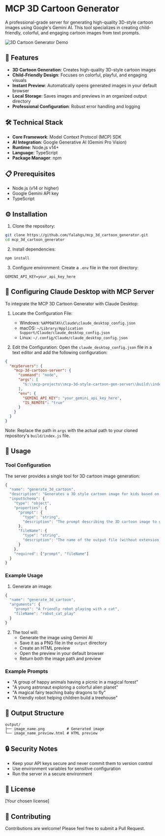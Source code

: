 # MCP 3D Cartoon Generator

A professional-grade server for generating high-quality 3D-style cartoon images using Google's Gemini AI. This tool specializes in creating child-friendly, colorful, and engaging cartoon images from text prompts.

![3D Cartoon Generator Demo](./mcp-3d-style-server.gif)

## 🌟 Features

- **3D Cartoon Generation**: Creates high-quality 3D-style cartoon images
- **Child-Friendly Design**: Focuses on colorful, playful, and engaging visuals
- **Instant Preview**: Automatically opens generated images in your default browser
- **Local Storage**: Saves images and previews in an organized output directory
- **Professional Configuration**: Robust error handling and logging

## 🛠️ Technical Stack

- **Core Framework**: Model Context Protocol (MCP) SDK
- **AI Integration**: Google Generative AI (Gemini Pro Vision)
- **Runtime**: Node.js v14+
- **Language**: TypeScript
- **Package Manager**: npm

## 📋 Prerequisites

- Node.js (v14 or higher)
- Google Gemini API key
- TypeScript

## ⚙️ Installation

1. Clone the repository:
```bash
git clone https://github.com/falahgs/mcp_3d_cartoon_generator.git
cd mcp_3d_cartoon_generator
```

2. Install dependencies:
```bash
npm install
```

3. Configure environment:
Create a `.env` file in the root directory:
```env
GEMINI_API_KEY=your_api_key_here
```

## 🔧 Configuring Claude Desktop with MCP Server

To integrate the MCP 3D Cartoon Generator with Claude Desktop:

1. Locate the Configuration File:
   - Windows: `%APPDATA%\Claude\claude_desktop_config.json`
   - macOS: `~/Library/Application Support/Claude/claude_desktop_config.json`
   - Linux: `~/.config/Claude/claude_desktop_config.json`

2. Edit the Configuration:
   Open the `claude_desktop_config.json` file in a text editor and add the following configuration:

```json
{
  "mcpServers": {
    "mcp-3d-cartoon-server": {
      "command": "node",
      "args": [
        "G:\\mcp-projects\\mcp-3d-style-cartoon-gen-server\\build\\index.js" 
      ],
      "env": {
        "GEMINI_API_KEY": "your_gemini_api_key_here",
        "IS_REMOTE": "true"
      }
    }
  }
}
```

Note: Replace the path in `args` with the actual path to your cloned repository's `build/index.js` file.

## 🚀 Usage

### Tool Configuration

The server provides a single tool for 3D cartoon image generation:

```typescript
{
  "name": "generate_3d_cartoon",
  "description": "Generates a 3D style cartoon image for kids based on the given prompt",
  "inputSchema": {
    "type": "object",
    "properties": {
      "prompt": {
        "type": "string",
        "description": "The prompt describing the 3D cartoon image to generate"
      },
      "fileName": {
        "type": "string",
        "description": "The name of the output file (without extension)"
      }
    },
    "required": ["prompt", "fileName"]
  }
}
```

### Example Usage

1. Generate an image:
```typescript
{
  "name": "generate_3d_cartoon",
  "arguments": {
    "prompt": "A friendly robot playing with a cat",
    "fileName": "robot_cat_play"
  }
}
```

2. The tool will:
   - Generate the image using Gemini AI
   - Save it as a PNG file in the `output` directory
   - Create an HTML preview
   - Open the preview in your default browser
   - Return both the image path and preview

### Example Prompts

- "A group of happy animals having a picnic in a magical forest"
- "A young astronaut exploring a colorful alien planet"
- "A magical fairy teaching baby dragons to fly"
- "A friendly robot helping children build a treehouse"

## 📁 Output Structure

```
output/
├── image_name.png          # Generated image
└── image_name_preview.html # HTML preview
```

## 🔒 Security Notes

- Keep your API keys secure and never commit them to version control
- Use environment variables for sensitive configuration
- Run the server in a secure environment

## 📄 License

[Your chosen license]

## 🤝 Contributing

Contributions are welcome! Please feel free to submit a Pull Request. 